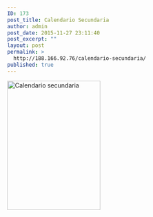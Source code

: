```yaml
---
ID: 173
post_title: Calendario Secundaria
author: admin
post_date: 2015-11-27 23:11:40
post_excerpt: ""
layout: post
permalink: >
  http://188.166.92.76/calendario-secundaria/
published: true
---
```

<a href="http://188.166.92.76/wp-content/uploads/2015/11/Captura-de-pantalla-2015-11-27-a-las-23.10.05.png"><img class="aligncenter wp-image-174 size-medium" src="http://188.166.92.76/wp-content/uploads/2015/11/Captura-de-pantalla-2015-11-27-a-las-23.10.05-216x300.png" alt="Calendario secundaria" width="216" height="300" /></a>
